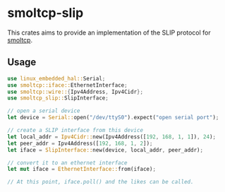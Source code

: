 # smoltcp-slip

This crates aims to provide an implementation of the SLIP protocol for [smoltcp].

## Usage

```rust no_run
use linux_embedded_hal::Serial;
use smoltcp::iface::EthernetInterface;
use smoltcp::wire::{Ipv4Address, Ipv4Cidr};
use smoltcp_slip::SlipInterface;

// open a serial device
let device = Serial::open("/dev/ttyS0").expect("open serial port");

// create a SLIP interface from this device
let local_addr = Ipv4Cidr::new(Ipv4Address([192, 168, 1, 1]), 24);
let peer_addr = Ipv4Address([192, 168, 1, 2]);
let iface = SlipInterface::new(device, local_addr, peer_addr);

// convert it to an ethernet interface
let mut iface = EthernetInterface::from(iface);

// At this point, iface.poll() and the likes can be called.
```

[smoltcp]: https://github.com/smoltcp-rs/smoltcp